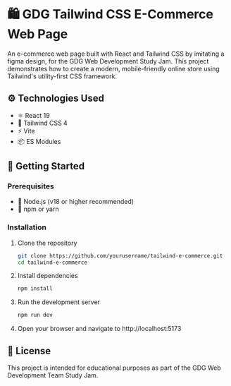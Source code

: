 # 🛍️ GDG Tailwind CSS E-Commerce Web Page

An e-commerce web page built with React and Tailwind CSS by imitating a figma design, for the GDG Web Development Study Jam. This project demonstrates how to create a modern, mobile-friendly online store using Tailwind's utility-first CSS framework.

## ⚙️ Technologies Used

- ⚛️ React 19
- 🌊 Tailwind CSS 4
- ⚡ Vite
- 📦 ES Modules

## 🚀 Getting Started

### Prerequisites

- 📌 Node.js (v18 or higher recommended)
- 📌 npm or yarn

### Installation

1. Clone the repository
   ```bash
   git clone https://github.com/yourusername/tailwind-e-commerce.git
   cd tailwind-e-commerce
   ```

2. Install dependencies
   ```bash
   npm install
   ```

3. Run the development server
   ```bash
   npm run dev
   ```

4. Open your browser and navigate to http://localhost:5173

## 📝 License

This project is intended for educational purposes as part of the GDG Web Development Team Study Jam.